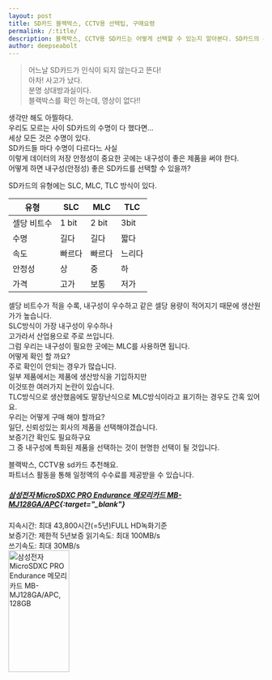 ```yaml
---
layout: post
title: SD카드 블랙박스, CCTV용 선택팁, 구매요령
permalink: /:title/
description: 블랙박스, CCTV용 SD카드는 어떻게 선택할 수 있는지 알아본다. SD카드의 유형별로 SLC, MLC, TLC방식으로 구분한다. 각 유형별로 내구성(안정성)이 다르다.
author: deepseabolt
---
```


> 어느날 SD카드가 인식이 되지 않는다고 뜬다!  
> 아차! 사고가 났다.  
> 분명 상대방과실이다.  
> 블랙박스를 확인 하는데, 영상이 없다!!

생각만 해도 아찔하다.  
우리도 모르는 사이 SD카드의 수명이 다 했다면...  
세상 모든 것은 수명이 있다.  
SD카드들 마다 수명이 다르다느 사실  
이렇게 데이터의 저장 안정성이 중요한 곳에는 내구성이 좋은 제품을 써야 한다.  
어떻게 하면 내구성(안정성) 좋은 SD카드를 선택할 수 있을까?

SD카드의 유형에는 SLC, MLC, TLC 방식이 있다.

| 유형        | SLC    | MLC    | TLC    |
| ----------- | ------ | ------ | ------ |
| 셀당 비트수 | 1 bit  | 2 bit  | 3bit   |
| 수명        | 길다   | 길다   | 짧다   |
| 속도        | 빠르다 | 빠르다 | 느리다 |
| 안정성      | 상     | 중     | 하     |
| 가격        | 고가   | 보통   | 저가   |

셀당 비트수가 적을 수록, 내구성이 우수하고 같은 셀당 용량이 적어지기 때문에 생산원가가 높습니다.  
SLC방식이 가장 내구성이 우수하나  
고가라서 산업용으로 주로 쓰입니다.  
그럼 우리는 내구성이 필요한 곳에는 MLC를 사용하면 됩니다.  
어떻게 확인 할 까요?  
주로 확인이 안되는 경우가 많습니다.  
일부 제품에서는 제품에 생산방식을 기입하지만  
이것또한 여러가지 논란이 있습니다.  
TLC방식으로 생산했음에도 말장난식으로 MLC방식이라고 표기하는 경우도 간혹 있어요.  
우리는 어떻게 구매 해야 할까요?  
일단, 신뢰성있는 회사의 제품을 선택해야겠습니다.  
보증기간 확인도 필요하구요  
그 중 내구성에 특화된 제품을 선택하는 것이 현명한 선택이 될 것입니다.

블랙박스, CCTV용 sd카드 추천해요.  
파트너스 활동을 통해 일정액의 수수료를 제공받을 수 있습니다.

##### [삼성전자 MicroSDXC PRO Endurance 메모리카드 MB-MJ128GA/APC](https://coupa.ng/bZBJ1Q){:target="\_blank"}

지속시간: 최대 43,800시간(=5년)FULL HD녹화기준  
보증기간: 제한적 5년보증
읽기속도: 최대 100MB/s  
쓰기속도: 최대 30MB/s  
<a href="https://coupa.ng/bZBJ2q" target="_blank" referrerpolicy="unsafe-url"><img src="https://static.coupangcdn.com/image/affiliate/banner/9550b8e5c20ad1e9fc85e669e6da3912@2x.jpg" alt="삼성전자 MicroSDXC PRO Endurance 메모리카드 MB-MJ128GA/APC, 128GB" width="120" height="240"></a>
